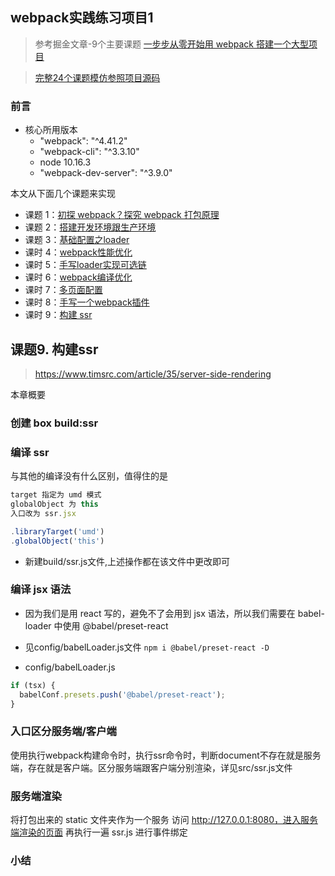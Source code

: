 ## webpack实践练习项目1

> 参考掘金文章-9个主要课题 [一步步从零开始用 webpack 搭建一个大型项目](https://juejin.cn/post/6844904007903772679)

> [完整24个课题模仿参照项目源码](https://github.com/luoxue-victor/workflow/tree/%E8%AF%BE%E9%A2%988)
### 前言

- 核心所用版本
  - "webpack": "^4.41.2"
  - "webpack-cli": "^3.3.10"
  - node 10.16.3
  - "webpack-dev-server": "^3.9.0"

本文从下面几个课题来实现

- 课题 1：[初探 webpack？探究 webpack 打包原理](#1)
- 课题 2：[搭建开发环境跟生产环境](#2)
- 课题 3：[基础配置之loader](#3)
- 课时 4：[webpack性能优化](#4)
- 课时 5：[手写loader实现可选链](#5)
- 课时 6：[webpack编译优化](#6)
- 课时 7：[多页面配置](#7)
- 课时 8：[手写一个webpack插件](#8)
- 课时 9：[构建 ssr](#9)

## 课题9. 构建ssr
> https://www.timsrc.com/article/35/server-side-rendering





本章概要

### 创建 box build:ssr
### 编译 ssr
与其他的编译没有什么区别，值得住的是

```js
target 指定为 umd 模式
globalObject 为 this
入口改为 ssr.jsx
```
```js
.libraryTarget('umd')
.globalObject('this')
```
- 新建build/ssr.js文件,上述操作都在该文件中更改即可

### 编译 jsx 语法

- 因为我们是用 react 写的，避免不了会用到 jsx 语法，所以我们需要在 babel-loader 中使用 @babel/preset-react
- 见config/babelLoader.js文件
`npm i @babel/preset-react -D`

- config/babelLoader.js
```js
if (tsx) {
  babelConf.presets.push('@babel/preset-react');
}
```

### 入口区分服务端/客户端
使用执行webpack构建命令时，执行ssr命令时，判断document不存在就是服务端，存在就是客户端。区分服务端跟客户端分别渲染，详见src/ssr.js文件
### 服务端渲染

将打包出来的 static 文件夹作为一个服务
访问 http://127.0.0.1:8080，进入服务端渲染的页面
再执行一遍 ssr.js 进行事件绑定

### 小结

